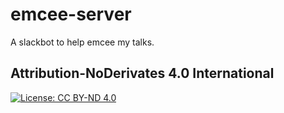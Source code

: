# emcee-server
A slackbot to help emcee my talks.

## Attribution-NoDerivates 4.0 International
[![License: CC BY-ND 4.0](https://img.shields.io/badge/License-CC%20BY--ND%204.0-lightgrey.svg)](https://creativecommons.org/licenses/by-nd/4.0/)